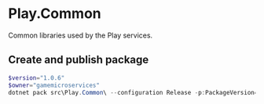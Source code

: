 # Play.Common
Common libraries used by the Play services.

## Create and publish package
```powershell
$version="1.0.6"
$owner="gamemicroservices"
dotnet pack src\Play.Common\ --configuration Release -p:PackageVersion=$version -p:RepositoryUrl=https://github.com/$owner/play.common -o ..\packages
```